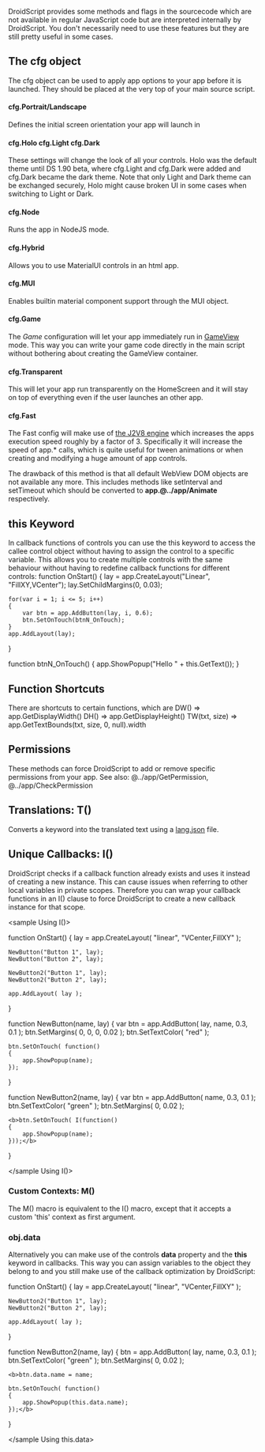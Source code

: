 DroidScript provides some methods and flags in the sourcecode which are not available in regular JavaScript code but are interpreted internally by DroidScript.
You don't necessarily need to use these features but they are still pretty useful in some cases.

## The cfg object
The cfg object can be used to apply app options to your app before it is launched.
They should be placed at the very top of your main source script.

#### cfg.Portrait/Landscape
Defines the initial screen orientation your app will launch in

#### cfg.Holo cfg.Light cfg.Dark
These settings will change the look of all your controls. Holo was the default theme until DS 1.90 beta, where cfg.Light and cfg.Dark were added and cfg.Dark became the dark theme.
Note that only Light and Dark theme can be exchanged securely, Holo might cause broken UI in some cases when switching to Light or Dark.

#### cfg.Node
Runs the app in NodeJS mode.

#### cfg.Hybrid
Allows you to use MaterialUI controls in an html app.

#### cfg.MUI
Enables builtin material component support through the MUI object.
<premium>

#### cfg.Game
The _Game_ configuration will let your app immediately run in [GameView](../app/CreateGameView.htm) mode. This way you can write your game code directly in the main script without bothering about creating the GameView container.

#### cfg.Transparent
This will let your app run transparently on the HomeScreen and it will stay on top of everything even if the user launches an other app.
<premium>

<!--
#### cfg.NoSwapify
This option prevents function name swapping during obfuscation

#### cfg.Legacy
Enables various legacy transparent app behaviour
-->

#### cfg.Fast
The Fast config will make use of [the J2V8 engine](https://eclipsesource.com/j2v8) which increases the apps execution speed roughly by a factor of 3. Specifically it will increase the speed of app.* calls, which is quite useful for tween animations or when creating and modifying a huge amount of app controls.

The drawback of this method is that all default WebView DOM objects are not available any more.
This includes methods like setInterval and setTimeout which should be converted to **app.@../app/Animate** respectively.


## this Keyword
In callback functions of controls you can use the <js nobox>this</js> keyword to access the callee control object without having to assign the control to a specific variable. This allows you to create multiple controls with the same behaviour without having to redefine callback functions for different controls:
<sample Use Case of this>
function OnStart()
{
    lay = app.CreateLayout("Linear", "FillXY,VCenter");
    lay.SetChildMargins(0, 0.03);

    for(var i = 1; i <= 5; i++)
    {
        var btn = app.AddButton(lay, i, 0.6);
        btn.SetOnTouch(btnN_OnTouch);
    }
    app.AddLayout(lay);
}

function btnN_OnTouch()
{
    app.ShowPopup("Hello " + this.GetText());
}
</sample>

## Function Shortcuts
There are shortcuts to certain functions, which are
<js nobox>DW()</js> => <js nobox>app.GetDisplayWidth()</js>
<js nobox>DH()</js> => <js nobox>app.GetDisplayHeight()</js>
<js nobox>TW(txt, size)</js> => <js nobox>app.GetTextBounds(txt, size, 0, null).width</js>

## Permissions
These methods can force DroidScript to add or remove specific permissions from your app.
See also: @../app/GetPermission, @../app/CheckPermission

## Translations: T()
Converts a keyword into the translated text using a [lang.json](07FileStructure.htm#lang.json) file.

## Unique Callbacks: I()
DroidScript checks if a callback function already exists and uses it instead of creating a new instance.
This can cause issues when referring to other local variables in private scopes.
Therefore you can wrap your callback functions in an I() clause to force DroidScript to create a new callback instance for that scope.

<sample Using I()>

function OnStart()
{
	lay = app.CreateLayout( "linear", "VCenter,FillXY" );

	NewButton("Button 1", lay);
	NewButton("Button 2", lay);

	NewButton2("Button 1", lay);
	NewButton2("Button 2", lay);

	app.AddLayout( lay );
}

function NewButton(name, lay)
{
	var btn = app.AddButton( lay, name, 0.3, 0.1 );
	btn.SetMargins( 0, 0, 0, 0.02 );
	btn.SetTextColor( "red" );

	btn.SetOnTouch( function()
	{
		app.ShowPopup(name);
	});
}

function NewButton2(name, lay)
{
	var btn = app.AddButton( name, 0.3, 0.1 );
	btn.SetTextColor( "green" );
	btn.SetMargins( 0, 0.02 );

	<b>btn.SetOnTouch( I(function()
	{
		app.ShowPopup(name);
	}));</b>
}

</sample Using I()>

### Custom Contexts: M()
The M() macro is equivalent to the I() macro, except that it accepts a custom '<js nobox>this</js>' context as first argument.

### obj.data
Alternatively you can make use of the controls **data** property and the **this** keyword in callbacks.
This way you can assign variables to the object they belong to and you still make use of the callback optimization by DroidScript:

<sample Using this.data>

function OnStart()
{
	lay = app.CreateLayout( "linear", "VCenter,FillXY" );

	NewButton2("Button 1", lay);
	NewButton2("Button 2", lay);

	app.AddLayout( lay );
}

function NewButton2(name, lay)
{
	btn = app.AddButton( lay, name, 0.3, 0.1 );
	btn.SetTextColor( "green" );
	btn.SetMargins( 0, 0.02 );

	<b>btn.data.name = name;

	btn.SetOnTouch( function()
	{
		app.ShowPopup(this.data.name);
	});</b>
}

</sample Using this.data>
